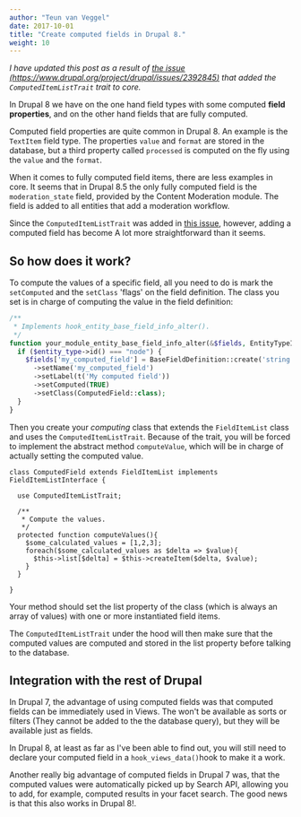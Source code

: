 ```yaml
---
author: "Teun van Veggel"
date: 2017-10-01
title: "Create computed fields in Drupal 8."
weight: 10
---
```


*I have updated this post as a result of [the issue (https://www.drupal.org/project/drupal/issues/2392845)](https://www.drupal.org/project/drupal/issues/2392845) that added the  ```ComputedItemListTrait``` trait to core.*

In Drupal 8 we have on the one hand field types with some computed **field properties**, and on the other hand fields that are fully computed.

Computed field properties are quite common in Drupal 8. An example is the ```TextItem``` field type. The properties ```value``` and ```format``` are stored in the database, but a third property called ```processed``` is computed on the fly using the ```value``` and the ```format```. 

When it comes to fully computed field items, there are less examples in core. It seems that in Drupal 8.5 the only fully computed field is the ```moderation_state``` field, provided by the Content Moderation module. The field is added to all entities that add a moderation workflow.

Since the ```ComputedItemListTrait``` was added in [this issue](https://www.drupal.org/project/drupal/issues/2392845), however, adding a computed field has become A lot more straightforward than it seems.

<!--more-->

## So how does it work?

To compute the values of a specific field, all you need to do is mark the ```setComputed``` and the ```setClass``` 'flags' on the field definition. The class you set is in charge of computing the value in the field definition:

```php
/**
 * Implements hook_entity_base_field_info_alter().
 */
function your_module_entity_base_field_info_alter(&$fields, EntityTypeInterface $entity_type) {
  if ($entity_type->id() === "node") {
    $fields['my_computed_field'] = BaseFieldDefinition::create('string')
      ->setName('my_computed_field')
      ->setLabel(t('My computed field'))
      ->setComputed(TRUE)
      ->setClass(ComputedField::class);
  }
}
```

Then you create your *computing* class that extends the ```FieldItemList``` class and uses the ```ComputedItemListTrait```. Because of the trait, you will be forced to implement the abstract method ```computeValue```, which will be in charge of actually setting the computed value.

```
class ComputedField extends FieldItemList implements FieldItemListInterface {

  use ComputedItemListTrait;
  
  /**
   * Compute the values.
   */
  protected function computeValues(){
    $some_calculated_values = [1,2,3];
    foreach($some_calculated_values as $delta => $value){
      $this->list[$delta] = $this->createItem($delta, $value);
    }
  }
  
}
```
Your method should set the list property of the class (which is always an array of values) with one or more instantiated field items.

The ```ComputedItemListTrait``` under the hood will then make sure that the computed  values are computed and stored in the list property before talking to the database.

## Integration with the rest of Drupal

In Drupal 7, the advantage of using computed fields was that computed fields can be immediately used in Views. The won't be available as sorts or filters (They cannot be added to the the database query), but they will be available just as fields.

In Drupal 8, at least as far as I've been able to find out, you will still need to declare your computed field in a ```hook_views_data()```hook to make it a work.

Another really big advantage of computed fields in Drupal 7 was, that the computed values were automatically picked up by Search API, allowing you to add, for example, computed results in your facet search. The good news is that this also works in Drupal 8!.